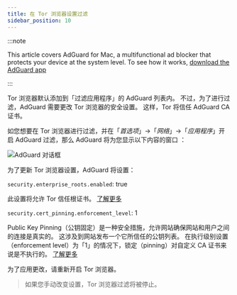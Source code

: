 ```yaml
---
title: 在 Tor 浏览器设置过滤
sidebar_position: 10
---
```


:::note

This article covers AdGuard for Mac, a multifunctional ad blocker that protects your device at the system level. To see how it works, [download the AdGuard app](https://adguard.com/download.html?auto=true)

:::

Tor 浏览器默认添加到「过滤应用程序」的 AdGuard 列表内。 不过，为了进行过滤，AdGuard 需要更改 Tor 浏览器的安全设置。 这样，Tor 将信任 AdGuard CA 证书。

如您想要在 Tor 浏览器进行过滤，并在「*首选项*」→「*网络*」→「*应用程序*」开启 AdGuard 过滤，那么 AdGuard 将为您显示以下内容的窗口 ：

![AdGuard 对话框](https://cdn.adtidy.org/content/kb/ad_blocker/mac/tor-setup.png)

为了更新 Tor 浏览器设置，AdGuard 将设置：

`security.enterprise_roots.enabled`: true

此设置将允许 Tor 信任根证书。 [了解更多](https://support.mozilla.org/en-US/kb/setting-certificate-authorities-firefox)

`security.cert_pinning.enforcement_level`: 1

Public Key Pinning（公钥固定）是一种安全措施，允许网站确保网站和用户之间的连接是真实的。 这涉及到网站发布一个它所信任的公钥列表。 在执行级别设置（enforcement level）为「1」的情况下，锁定（pinning）对自定义 CA 证书来说是不执行的。 [了解更多](https://wiki.mozilla.org/SecurityEngineering/Public_Key_Pinning)

为了应用更改，请重新开启 Tor 浏览器。

> 如果您手动改变设置，Tor 浏览器过滤将被停止。

